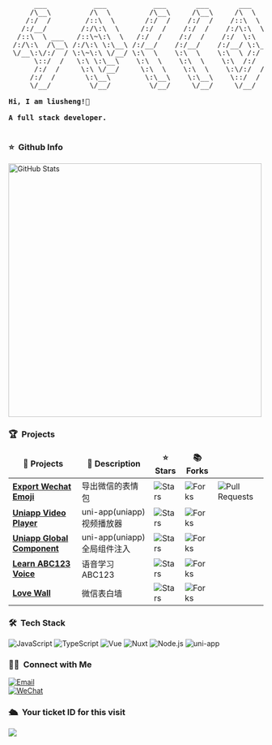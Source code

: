 <pre>
      ___           ___           ___       ___       ___     
     /\__\         /\  \         /\__\     /\__\     /\  \    
    /:/  /        /::\  \       /:/  /    /:/  /    /::\  \   
   /:/__/        /:/\:\  \     /:/  /    /:/  /    /:/\:\  \  
  /::\  \ ___   /::\~\:\  \   /:/  /    /:/  /    /:/  \:\  \ 
 /:/\:\  /\__\ /:/\:\ \:\__\ /:/__/    /:/__/    /:/__/ \:\__\
 \/__\:\/:/  / \:\~\:\ \/__/ \:\  \    \:\  \    \:\  \ /:/  /
      \::/  /   \:\ \:\__\    \:\  \    \:\  \    \:\  /:/  / 
      /:/  /     \:\ \/__/     \:\  \    \:\  \    \:\/:/  /  
     /:/  /       \:\__\        \:\__\    \:\__\    \::/  /   
     \/__/         \/__/         \/__/     \/__/     \/__/    

<strong>Hi, I am liusheng!👋 </strong>

<strong>A full stack developer. </strong>

</pre>

### ⭐️ &nbsp;Github Info
<img width="500px"  alt="GitHub Stats" src="https://github-readme-stats.vercel.app/api?username=liusheng22&count_private=true&show_icons=true"/>

<!-- <img width="500px" alt="Top Language" src="https://github-readme-stats.vercel.app/api/top-langs/?username=liusheng22&layout=compact&hide=html,&hide_border=true&title_color=5391FE&text_color=555"/> -->

### 🏆 &nbsp;Projects
<table>
  <thead align="center">
    <tr border: none;>
      <td><b>🎁 Projects</b></td>
      <td><b>📝 Description</b></td>
      <td><b>⭐ Stars</b></td>
      <td><b>📚 Forks</b></td>
    </tr>
  </thead>
  <tbody>
    <tr>
      <td><a href="https://github.com/liusheng22/export-wechat-emoji"><b>Export Wechat Emoji</b></a></td>
      <td>导出微信的表情包</td>
      <td><img alt="Stars" src="https://img.shields.io/github/stars/liusheng22/export-wechat-emoji?style=flat-square&labelColor=343b41"/></td>
      <td><img alt="Forks" src="https://img.shields.io/github/forks/liusheng22/export-wechat-emoji?style=flat-square&labelColor=343b41"/></td>
      <td><img alt="Pull Requests" src="https://img.shields.io/github/issues-pr/liusheng22/export-wechat-emoji?style=flat-square&labelColor=343b41"/></td>
    </tr>
    <tr>
      <td><a href="https://github.com/liusheng22/uniapp-video-player"><b>Uniapp Video Player</b></a></td>
      <td>uni-app(uniapp) 视频播放器</td>
      <td><img alt="Stars" src="https://img.shields.io/github/stars/liusheng22/uniapp-video-player?style=flat-square&labelColor=343b41"/></td>
      <td><img alt="Forks" src="https://img.shields.io/github/forks/liusheng22/uniapp-video-player?style=flat-square&labelColor=343b41"/></td>
    </tr>
    <tr>
      <td><a href="https://github.com/liusheng22/uni-global-component-inject"><b>Uniapp Global Component</b></a></td>
      <td>uni-app(uniapp) 全局组件注入</td>
      <td><img alt="Stars" src="https://img.shields.io/github/stars/liusheng22/uni-global-component-inject?style=flat-square&labelColor=343b41"/></td>
      <td><img alt="Forks" src="https://img.shields.io/github/forks/liusheng22/uni-global-component-inject?style=flat-square&labelColor=343b41"/></td>
    </tr>
    <tr>
      <td><a href="https://github.com/liusheng22/abc123-voice"><b>Learn ABC123 Voice</b></a></td>
      <td>语音学习 ABC123</td>
      <td><img alt="Stars" src="https://img.shields.io/github/stars/liusheng22/abc123-voice?style=flat-square&labelColor=343b41"/></td>
      <td><img alt="Forks" src="https://img.shields.io/github/forks/liusheng22/abc123-voice?style=flat-square&labelColor=343b41"/></td>
    </tr>
    <tr>
      <td><a href="https://github.com/liusheng22/loveWall"><b>Love Wall</b></a></td>
      <td>微信表白墙</td>
      <td><img alt="Stars" src="https://img.shields.io/github/stars/liusheng22/loveWall?style=flat-square&labelColor=343b41"/></td>
      <td><img alt="Forks" src="https://img.shields.io/github/forks/liusheng22/loveWall?style=flat-square&labelColor=343b41"/></td>
    </tr>
  </tbody>
</table>

### 🛠 &nbsp;Tech Stack

![JavaScript](https://img.shields.io/badge/-JavaScript-333333?style=flat&logo=javascript)
![TypeScript](https://img.shields.io/badge/-TypeScript-333333?style=flat&logo=typescript)
![Vue](https://img.shields.io/badge/-Vue-333333?style=flat&logo=vue.js)
![Nuxt](https://img.shields.io/badge/-Nuxt-333333?style=flat&logo=nuxt)
![Node.js](https://img.shields.io/badge/-Node-333333?style=flat&logo=node.js)
![uni-app](https://img.shields.io/badge/-Uniapp-333333?style=flat&logo=html5)

### 🤝🏻 &nbsp;Connect with Me
<a href="mailto:black.liusheng@gmail.com"><img alt="Email" src="https://img.shields.io/badge/Email-black.liusheng@gmail.com-blue?style=flat-square&logo=gmail"></a>
<br />
<a href="phone:18727873210"><img alt="WeChat" src="https://img.shields.io/badge/WeChat-18727873210-blue?style=flat-square&logo=wechat"></a>

### 🛳 &nbsp;Your ticket ID for this visit

<img src="https://profile-counter.glitch.me/liusheng22/count.svg" />
